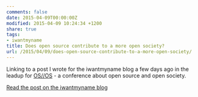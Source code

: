 ```yaml
---
comments: false
date: 2015-04-09T00:00:00Z
modified: 2015-04-09 10:24:34 +1200
share: true
tags:
- iwantmyname
title: Does open source contribute to a more open society?
url: /2015/04/09/does-open-source-contribute-to-a-more-open-society/
---
```


Linking to a post I wrote for the iwantmyname blog a few days ago in the
leadup for [OS//OS](http://www.opensourceopensociety.com/) - a
conference about open source and open society.

[Read the post on the iwantmyname blog](https://iwantmyname.com/blog/2015/03/does-open-source-contribute-to-a-more-open-society.html)
